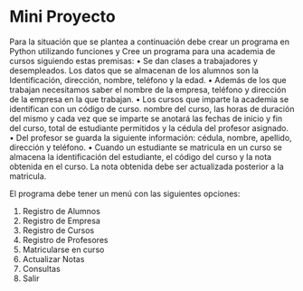 # Mini Proyecto

Para la situación que se plantea a continuación debe crear un programa en Python utilizando
funciones y
Cree un programa para una academia de cursos siguiendo estas premisas:
• Se dan clases a trabajadores y desempleados. Los datos que se almacenan de los
alumnos son la Identificación, dirección, nombre, teléfono y la edad.
• Además de los que trabajan necesitamos saber el nombre de la empresa, teléfono y
dirección de la empresa en la que trabajan.
• Los cursos que imparte la academia se identifican con un código de curso. nombre del
curso, las horas de duración del mismo y cada vez que se imparte se anotará las fechas
de inicio y fin del curso, total de estudiante permitidos y la cédula del profesor
asignado.
• Del profesor se guarda la siguiente información: cédula, nombre, apellido, dirección
y teléfono.
• Cuando un estudiante se matricula en un curso se almacena la identificación del
estudiante, el código del curso y la nota obtenida en el curso. La nota obtenida debe
ser actualizada posterior a la matricula.

El programa debe tener un menú con las siguientes opciones:
1. Registro de Alumnos
2. Registro de Empresa
3. Registro de Cursos
4. Registro de Profesores
5. Matricularse en curso
6. Actualizar Notas
7. Consultas
8. Salir

